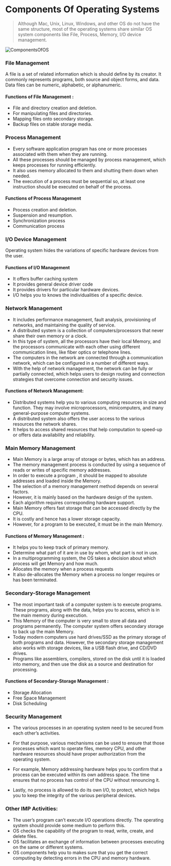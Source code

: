 # **Components Of Operating Systems**

> Although Mac, Unix, Linux, Windows, and other OS do not have the same structure, most of the operating systems share similar OS system components like File, Process, Memory, I/O device management.

![ComponentsOfOS](https://www.guru99.com/images/1/121119_0437_Componentso1.png)

### File Management
A file is a set of related information which is should define by its creator. It commonly represents programs, both source and object forms, and data. Data files can be numeric, alphabetic, or alphanumeric.

#### Functions of File Management :
- File and directory creation and deletion.
- For manipulating files and directories.
- Mapping files onto secondary storage.
- Backup files on stable storage media.

### Process Management
- Every software application program has one or more processes associated with them when they are running.
- All these processes should be managed by process management, which keeps processes for running efficiently.
- It also uses memory allocated to them and shutting them down when needed.
- The execution of a process must be sequential so, at least one instruction should be executed on behalf of the process.

#### Functions of Process Management
- Process creation and deletion.
- Suspension and resumption.
- Synchronization process
- Communication process

### I/O Device Management
Operating system hides the variations of specific hardware devices from the user.

#### Functions of I/O Management
- It offers buffer caching system
- It provides general device driver code
- It provides drivers for particular hardware devices.
- I/O helps you to knows the individualities of a specific device.

### Network Management 
- It includes performance management, fault analysis, provisioning of networks, and maintaining the quality of service.
- A distributed system is a collection of computers/processors that never share their own memory or a clock. 
- In this type of system, all the processors have their local Memory, and the processors communicate with each other using different communication lines, like fiber optics or telephone lines.
- The computers in the network are connected through a communication network, which can be configured in a number of different ways. 
- With the help of network management, the network can be fully or partially connected, which helps users to design routing and connection strategies that overcome connection and security issues.


#### Functions of Network Management:
- Distributed systems help you to various computing resources in size and function. They may involve microprocessors, minicomputers, and many general-purpose computer systems.
- A distributed system also offers the user access to the various resources the network shares.
- It helps to access shared resources that help computation to speed-up or offers data availability and reliability.


### Main Memory Management
- Main Memory is a large array of storage or bytes, which has an address.
- The memory management process is conducted by using a sequence of reads or writes of specific memory addresses.
- In order to execute a program , it should be mapped to absolute addresses and loaded inside the Memory. 
- The selection of a memory management method depends on several factors.
- However, it is mainly based on the hardware design of the system.
- Each algorithm requires corresponding hardware support. 
- Main Memory offers fast storage that can be accessed directly by the CPU. 
- It is costly and hence has a lower storage capacity.
- However, for a program to be executed, it must be in the main Memory.

#### Functions of Memory Management :
- It helps you to keep track of primary memory.
- Determine what part of it are in use by whom, what part is not in use.
- In a multiprogramming system, the OS takes a decision about which process will get Memory and how much.
- Allocates the memory when a process requests
- It also de-allocates the Memory when a process no longer requires or has been terminated.


### Secondary-Storage Management
- The most important task of a computer system is to execute programs. These programs, along with the data, helps you to access, which is in the main memory during execution.
- This Memory of the computer is very small to store all data and programs permanently. The computer system offers secondary storage to back up the main Memory. 
- Today modern computers use hard drives/SSD as the primary storage of both programs and data. However, the secondary storage management also works with storage devices, like a USB flash drive, and CD/DVD drives.
- Programs like assemblers, compilers, stored on the disk until it is loaded into memory, and then use the disk as a source and destination for processing.

#### Functions of Secondary-Storage Management :

- Storage Allocation
- Free Space Management
- Disk Scheduling


### Security Management
- The various processes in an operating system need to be secured from each other’s activities. 
- For that purpose, various mechanisms can be used to ensure that those processes which want to operate files, memory CPU, and other hardware resources should have proper authorization from the operating system.

- For example, Memory addressing hardware helps you to confirm that a process can be executed within its own address space. The time ensures that no process has control of the CPU without renouncing it.

- Lastly, no process is allowed to do its own I/O, to protect, which helps you to keep the integrity of the various peripheral devices.


### Other IMP Activities: 
- The user’s program can’t execute I/O operations directly. The operating system should provide some medium to perform this.
- OS checks the capability of the program to read, write, create, and delete files.
- OS facilitates an exchange of information between processes executing on the same or different systems.
- OS components help you to makes sure that you get the correct computing by detecting errors in the CPU and memory hardware.



